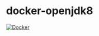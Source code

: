 # docker-openjdk8 

[![Docker](https://github.com/StellaritySoftware/docker-openjdk8/actions/workflows/docker-publish.yml/badge.svg)](https://github.com/StellaritySoftware/docker-openjdk8/actions/workflows/docker-publish.yml)
